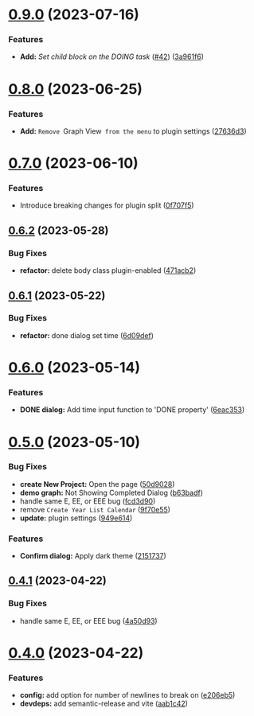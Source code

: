 # [0.9.0](https://github.com/YU000jp/logseq-plugin-some-menu-extender/compare/v0.8.0...v0.9.0) (2023-07-16)


### Features

* **Add:** *Set child block on the DOING task* ([#42](https://github.com/YU000jp/logseq-plugin-some-menu-extender/issues/42)) ([3a961f6](https://github.com/YU000jp/logseq-plugin-some-menu-extender/commit/3a961f63801ba4fe15305e98d9771b376c406191))

# [0.8.0](https://github.com/YU000jp/logseq-plugin-some-menu-extender/compare/v0.7.0...v0.8.0) (2023-06-25)


### Features

* **Add:** `Remove `Graph View` from the menu`  to plugin settings ([27636d3](https://github.com/YU000jp/logseq-plugin-some-menu-extender/commit/27636d3e76016eb9a625eb61f2232564cfc9cd01))

# [0.7.0](https://github.com/YU000jp/logseq-plugin-some-menu-extender/compare/v0.6.2...v0.7.0) (2023-06-10)


### Features

* Introduce breaking changes for plugin split ([0f707f5](https://github.com/YU000jp/logseq-plugin-some-menu-extender/commit/0f707f5e2dbf4f66ab4c7516da32cc0188ff42b2))

## [0.6.2](https://github.com/YU000jp/logseq-plugin-some-menu-extender/compare/v0.6.1...v0.6.2) (2023-05-28)


### Bug Fixes

* **refactor:** delete body class plugin-enabled ([471acb2](https://github.com/YU000jp/logseq-plugin-some-menu-extender/commit/471acb2d81e8734377a56b70a136f606f13e25da))

## [0.6.1](https://github.com/YU000jp/logseq-plugin-some-menu-extender/compare/v0.6.0...v0.6.1) (2023-05-22)


### Bug Fixes

* **refactor:** done dialog set time ([6d09def](https://github.com/YU000jp/logseq-plugin-some-menu-extender/commit/6d09deffe390702aa890fc1a40c89f52e6ef741c))

# [0.6.0](https://github.com/YU000jp/logseq-plugin-some-menu-extender/compare/v0.5.0...v0.6.0) (2023-05-14)


### Features

* **DONE dialog:** Add time input function to 'DONE property' ([6eac353](https://github.com/YU000jp/logseq-plugin-some-menu-extender/commit/6eac3532c83d8f57b6f74ffbaa7bec3832240f78))

# [0.5.0](https://github.com/YU000jp/logseq-plugin-some-menu-extender/compare/v0.4.1...v0.5.0) (2023-05-10)


### Bug Fixes

* **create New Project:** Open the page ([50d9028](https://github.com/YU000jp/logseq-plugin-some-menu-extender/commit/50d9028ce15c6603ea10540adffc570207f57af8))
* **demo graph:** Not Showing Completed Dialog ([b63badf](https://github.com/YU000jp/logseq-plugin-some-menu-extender/commit/b63badf402149f8956f51fa0dbc78683a86a8be7))
* handle same E, EE, or EEE bug ([fcd3d90](https://github.com/YU000jp/logseq-plugin-some-menu-extender/commit/fcd3d900de14453fb62b6864171b8fea98427cce))
* remove `Create Year List Calendar` ([9f70e55](https://github.com/YU000jp/logseq-plugin-some-menu-extender/commit/9f70e555e6d79d7882ef8352aca8bac343f9db94))
* **update:** plugin settings ([949e614](https://github.com/YU000jp/logseq-plugin-some-menu-extender/commit/949e6146b5c3ca56ac0ca60b46e98caa461250dc))


### Features

* **Confirm dialog:** Apply dark theme ([2151737](https://github.com/YU000jp/logseq-plugin-some-menu-extender/commit/2151737388b07fab24b7941e158f9cdf866728ef))

## [0.4.1](https://github.com/YU000jp/logseq-plugin-some-menu-extender/compare/v0.4.0...v0.4.1) (2023-04-22)


### Bug Fixes

* handle same E, EE, or EEE bug ([4a50d93](https://github.com/YU000jp/logseq-plugin-some-menu-extender/commit/4a50d93b39d61171643cfc164623b68f4248c94a))

# [0.4.0](https://github.com/YU000jp/logseq-plugin-some-menu-extender/compare/v0.3.33...v0.4.0) (2023-04-22)


### Features

* **config:** add option for number of newlines to break on ([e206eb5](https://github.com/YU000jp/logseq-plugin-some-menu-extender/commit/e206eb5121899e20d96e4199197db1aa8c93ae97))
* **devdeps:** add semantic-release and vite ([aab1c42](https://github.com/YU000jp/logseq-plugin-some-menu-extender/commit/aab1c429240991aed31c8432fd6a39bfcecadcbd))
